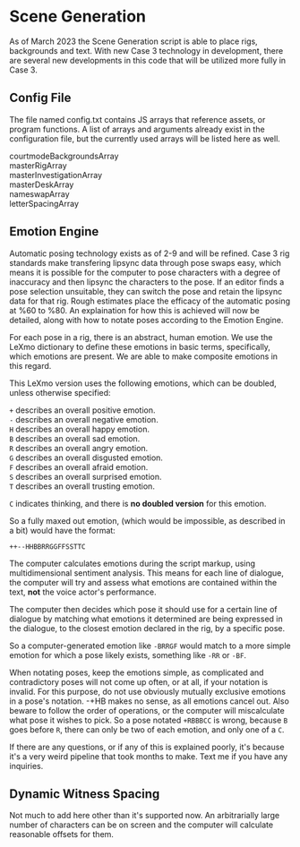 # Scene Generation

As of March 2023 the Scene Generation script is able to place rigs, backgrounds and text. With new Case 3 technology in development, there are several new developments in this code that will be utilized more fully in Case 3.

## Config File ##

The file named config.txt contains JS arrays that reference assets, or program functions. A list of arrays and arguments already exist in the configuration file, but the currently used arrays will be listed here as well.

courtmodeBackgroundsArray<br>
masterRigArray<br>
masterInvestigationArray<br>
masterDeskArray<br>
nameswapArray<br>
letterSpacingArray<br>

## Emotion Engine ##

Automatic posing technology exists as of 2-9 and will be refined. Case 3 rig standards make transfering lipsync data through pose swaps easy, which means it is possible for the computer to pose characters with a degree of inaccuracy and then lipsync the characters to the pose. If an editor finds a pose selection unsuitable, they can switch the pose and retain the lipsync data for that rig. Rough estimates place the efficacy of the automatic posing at %60 to %80. An explaination for how this is achieved will now be detailed, along with how to notate poses according to the Emotion Engine.

For each pose in a rig, there is an abstract, human emotion. We use the LeXmo dictionary to define these emotions in basic terms, specifically, which emotions are present. We are able to make composite emotions in this regard.

This LeXmo version uses the following emotions, which can be doubled, unless otherwise specified:

`+` describes an overall positive emotion.<br>
`-` describes an overall negative emotion.<br>
`H` describes an overall happy emotion.<br>
`B` describes an overall sad emotion.<br>
`R` describes an overall angry emotion.<br>
`G` describes an overall disgusted emotion.<br>
`F` describes an overall afraid emotion.<br>
`S` describes an overall surprised emotion.<br>
`T` describes an overall trusting emotion.<br>

`C` indicates thinking, and there is **no doubled version** for this emotion.<br>

So a fully maxed out emotion, (which would be impossible, as described in a bit) would have the format:

`++--HHBBRRGGFFSSTTC`

The computer calculates emotions during the script markup, using multidimensional sentiment analysis. This means for each line of dialogue, the computer will try and assess what emotions are contained within the text, **not** the voice actor's performance.

The computer then decides which pose it should use for a certain line of dialogue by matching what emotions it determined are being expressed in the dialogue, to the closest emotion declared in the rig, by a specific pose.

So a computer-generated emotion like `-BRRGF` would match to a more simple emotion for which a pose likely exists, something like `-RR` or `-BF`.

When notating poses, keep the emotions simple, as complicated and contradictory poses will not come up often, or at all, if your notation is invalid. For this purpose, do not use obviously mutually exclusive emotions in a pose's notation. -+HB makes no sense, as all emotions cancel out. Also beware to follow the order of operations, or the computer will miscalculate what pose it wishes to pick. So a pose notated `+RBBBCC` is wrong, because `B` goes before `R`, there can only be two of each emotion, and only one of a `C`.

If there are any questions, or if any of this is explained poorly, it's because it's a very weird pipeline that took months to make. Text me if you have any inquiries.

## Dynamic Witness Spacing ##

Not much to add here other than it's supported now. An arbitrarially large number of characters can be on screen and the computer will calculate reasonable offsets for them.